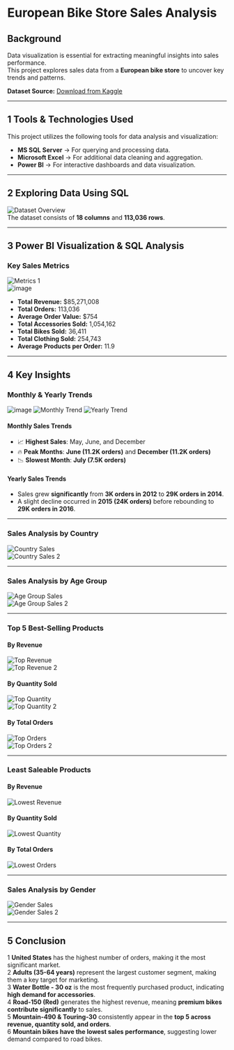 #  European Bike Store Sales Analysis

##  Background  
Data visualization is essential for extracting meaningful insights into sales performance.  
This project explores sales data from a **European bike store** to uncover key trends and patterns.  

 **Dataset Source:** [Download from Kaggle](#)  

---

## 1️ Tools & Technologies Used  
This project utilizes the following tools for data analysis and visualization:  

-  **MS SQL Server** → For querying and processing data.  
-  **Microsoft Excel** → For additional data cleaning and aggregation.  
-  **Power BI** → For interactive dashboards and data visualization.  

---

## 2️ Exploring Data Using SQL  
![Dataset Overview](https://github.com/user-attachments/assets/4ace3351-80c5-4797-b43e-62e0bfedb0ff)  
The dataset consists of **18 columns** and **113,036 rows**.  

---

## 3️ Power BI Visualization & SQL Analysis  

###  **Key Sales Metrics**  
![Metrics 1](https://github.com/user-attachments/assets/c8e42fb3-e8d6-4b3d-a6b4-1bf2167e1eef)  
![image](https://github.com/user-attachments/assets/deef7717-145d-4335-b2b0-7e21d57369a3)

-  **Total Revenue:** $85,271,008  
-  **Total Orders:** 113,036  
-  **Average Order Value:** $754  
-  **Total Accessories Sold:** 1,054,162  
-  **Total Bikes Sold:** 36,411  
-  **Total Clothing Sold:** 254,743  
-  **Average Products per Order:** 11.9  

---

## 4 Key Insights  

### **Monthly & Yearly Trends**  
![image](https://github.com/user-attachments/assets/48eedb8a-53b0-4791-8b44-980a927ff0f1)
![Monthly Trend](https://github.com/user-attachments/assets/73ce4d28-be32-4969-b7db-654344b82e7b)  ![Yearly Trend](https://github.com/user-attachments/assets/4be8a17a-5f3e-4ad8-9cb7-12a63ca6139d)  

#### **Monthly Sales Trends**  
- 📈 **Highest Sales**: May, June, and December  
- 🔥 **Peak Months**: **June (11.2K orders)** and **December (11.2K orders)**  
- 📉 **Slowest Month**: **July (7.5K orders)**  

#### **Yearly Sales Trends**  
-  Sales grew **significantly** from **3K orders in 2012** to **29K orders in 2014**.  
-  A slight decline occurred in **2015 (24K orders)** before rebounding to **29K orders in 2016**.  

---

### **Sales Analysis by Country**  
![Country Sales](https://github.com/user-attachments/assets/38cf2097-d9ee-4a8e-9216-03c4e6ff1a7e)  
![Country Sales 2](https://github.com/user-attachments/assets/8ee47bdf-0359-418a-9c2d-d0cd104e48ad)  

---

### **Sales Analysis by Age Group**  
![Age Group Sales](https://github.com/user-attachments/assets/56536b11-1cd5-4588-8859-958f581bcd9a)  
![Age Group Sales 2](https://github.com/user-attachments/assets/968bd0b2-1bd6-4b69-9027-df0a1c959425)  

---

### **Top 5 Best-Selling Products**  

#### **By Revenue**  
![Top Revenue](https://github.com/user-attachments/assets/7ba8a7fa-2801-49ec-a917-686898d4728d)  
![Top Revenue 2](https://github.com/user-attachments/assets/ec97da0f-a03b-4bb9-863d-4308d37d6d9f)  

#### **By Quantity Sold**  
![Top Quantity](https://github.com/user-attachments/assets/00d97a54-2356-4a79-812f-6cfd7d986471)  
![Top Quantity 2](https://github.com/user-attachments/assets/9ff6ae5a-0d2c-477b-a8a7-072c0b7edb0e)  

#### **By Total Orders**  
![Top Orders](https://github.com/user-attachments/assets/bf01b9b9-e2ee-49ec-af11-d28b4f46356c)  
![Top Orders 2](https://github.com/user-attachments/assets/a6d45c98-fd6c-4c02-9fb2-2b138e78b854)  

---

### **Least Saleable Products**  

#### **By Revenue**  
![Lowest Revenue](https://github.com/user-attachments/assets/ea3c76b7-ede3-4e80-8689-a80e6615b977)  

#### **By Quantity Sold**  
![Lowest Quantity](https://github.com/user-attachments/assets/11713738-b048-4561-84bc-d3fc9aa022f8)  

#### **By Total Orders**  
![Lowest Orders](https://github.com/user-attachments/assets/c2c9dcf8-e962-48e2-89eb-d400caf150a7)  

---

### **Sales Analysis by Gender**  
![Gender Sales](https://github.com/user-attachments/assets/19d61ee7-a113-470a-98fd-f1ff8aaa1c37)  
![Gender Sales 2](https://github.com/user-attachments/assets/1d4eb109-6ba1-4ad5-b1f4-0328c611c168)  

---

## 5 Conclusion  
1️ **United States** has the highest number of orders, making it the most significant market.  
2️ **Adults (35-64 years)** represent the largest customer segment, making them a key target for marketing.  
3️ **Water Bottle - 30 oz** is the most frequently purchased product, indicating **high demand for accessories**.  
4️ **Road-150 (Red)** generates the highest revenue, meaning **premium bikes contribute significantly** to sales.  
5️ **Mountain-490 & Touring-30** consistently appear in the **top 5 across revenue, quantity sold, and orders**.  
6️ **Mountain bikes have the lowest sales performance**, suggesting lower demand compared to road bikes.  
